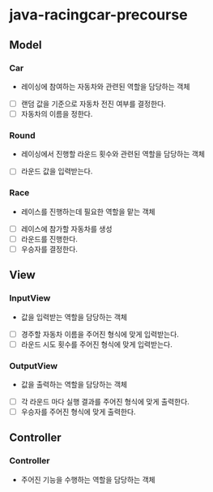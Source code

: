 # java-racingcar-precourse
## Model
### Car
- 레이싱에 참여하는 자동차와 관련된 역할을 담당하는 객체
- [ ] 랜덤 값을 기준으로 자동차 전진 여부를 결정한다.
- [ ] 자동차의 이름을 정한다.

### Round
- 레이싱에서 진행할 라운드 횟수와 관련된 역할을 담당하는 객체
- [ ] 라운드 값을 입력받는다.

### Race
- 레이스를 진행하는데 필요한 역할을 맡는 객체
- [ ] 레이스에 참가할 자동차를 생성
- [ ] 라운드를 진행한다.
- [ ] 우승자를 결정한다.

## View
### InputView
- 값을 입력받는 역할을 담당하는 객체
- [ ] 경주할 자동차 이름을 주어진 형식에 맞게 입력받는다.
- [ ] 라운드 시도 횟수를 주어진 형식에 맞게 입력받는다.

### OutputView
- 값을 출력하는 역할을 담당하는 객체
- [ ] 각 라운드 마다 실행 결과를 주어진 형식에 맞게 출력한다.
- [ ] 우승자를 주어진 형식에 맞게 출력한다.

## Controller
### Controller
- 주어진 기능을 수행하는 역할을 담당하는 객체